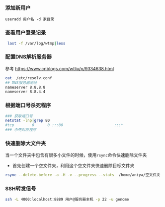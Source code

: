 ### 添加新用户

`useradd 用户名 -d 家目录`



### 查看用户登录记录

```bash
 last -f /var/log/wtmp|less
```



### 配置DNS解析服务器

参考  https://www.cnblogs.com/wtliu/p/9334638.html 

```bash
cat  /etc/resolv.conf
## DNS服务器地址
nameserver 8.8.8.8
nameserver 8.8.4.4

```



### 根据端口号杀死程序

```bash
### 获取端口号
netstat -lnp|grep 80
#tcp        0      0 :::80                       :::*                        LISTEN      35894/node 
### 杀死对应程序

```



### 快速删除大文件夹

当一个文件夹中包含有很多小文件的时候，使用`rsync`命令快速删除文件夹

+ 首先创建一个空文件夹，利用这个空文件夹快速删除目标文件夹

```bash
rsync --delete-before -a -H -v --progress --stats  /home/aniya/空文件夹 目标文件夹
```

### SSH转发信号

```bash
ssh -L 4000:localhost:8889 用户@服务器主机 -p 22 -u genome
```



